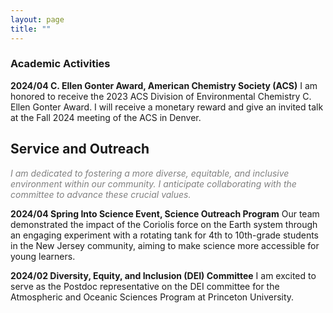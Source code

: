 ```yaml
---
layout: page
title: ""
---
```


### Academic Activities
**2024/04 C. Ellen Gonter Award, American Chemistry Society (ACS)** I am honored to receive the 2023 ACS Division of Environmental Chemistry C. Ellen Gonter Award. I will receive a monetary reward and give an invited talk at the Fall 2024 meeting of the ACS in Denver.

## Service and Outreach
<span style="color: gray;">*I am dedicated to fostering a more diverse, equitable, and inclusive environment within our community. I anticipate collaborating with the committee to advance these crucial values.*</span>

**2024/04 Spring Into Science Event, Science Outreach Program** Our team demonstrated the impact of the Coriolis force on the Earth system through an engaging experiment with a rotating tank for 4th to 10th-grade students in the New Jersey community, aiming to make science more accessible for young learners.</font>

**2024/02 Diversity, Equity, and Inclusion (DEI) Committee** I am excited to serve as the Postdoc representative on the DEI committee for the Atmospheric and Oceanic Sciences Program at Princeton University.

